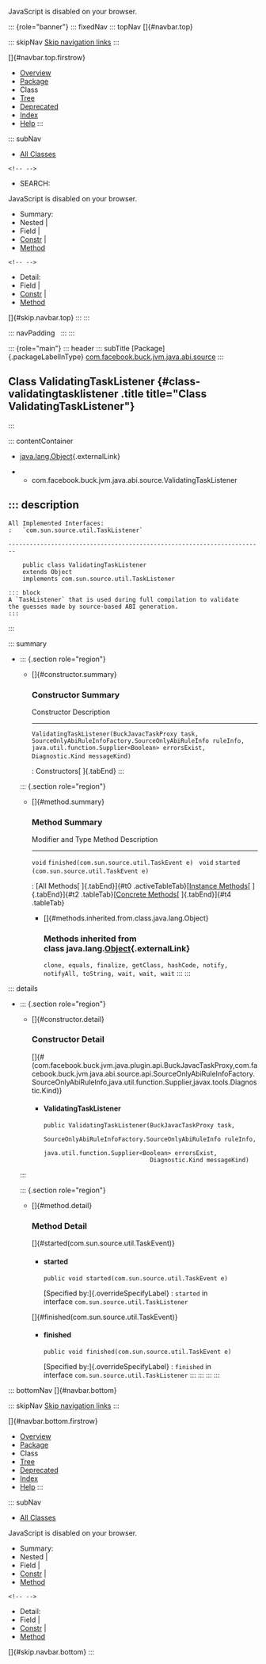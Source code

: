 <div>

JavaScript is disabled on your browser.

</div>

::: {role="banner"}
::: fixedNav
::: topNav
[]{#navbar.top}

::: skipNav
[Skip navigation links](#skip.navbar.top "Skip navigation links")
:::

[]{#navbar.top.firstrow}

-   [Overview](../../../../../../../index.html)
-   [Package](package-summary.html)
-   Class
-   [Tree](package-tree.html)
-   [Deprecated](../../../../../../../deprecated-list.html)
-   [Index](../../../../../../../index-all.html)
-   [Help](../../../../../../../help-doc.html)
:::

::: subNav
-   [All Classes](../../../../../../../allclasses.html)

```{=html}
<!-- -->
```
-   SEARCH:

<div>

<div>

JavaScript is disabled on your browser.

</div>

</div>

<div>

-   Summary: 
-   Nested \| 
-   Field \| 
-   [Constr](#constructor.summary) \| 
-   [Method](#method.summary)

```{=html}
<!-- -->
```
-   Detail: 
-   Field \| 
-   [Constr](#constructor.detail) \| 
-   [Method](#method.detail)

</div>

[]{#skip.navbar.top}
:::
:::

::: navPadding
 
:::
:::

::: {role="main"}
::: header
::: subTitle
[Package]{.packageLabelInType} [com.facebook.buck.jvm.java.abi.source](package-summary.html)
:::

## Class ValidatingTaskListener {#class-validatingtasklistener .title title="Class ValidatingTaskListener"}
:::

::: contentContainer
-   [java.lang.Object](http://docs.oracle.com/javase/7/docs/api/java/lang/Object.html?is-external=true "class or interface in java.lang"){.externalLink}

-   -   com.facebook.buck.jvm.java.abi.source.ValidatingTaskListener

::: description
-   

    All Implemented Interfaces:
    :   `com.sun.source.util.TaskListener`

    ------------------------------------------------------------------------

        public class ValidatingTaskListener
        extends Object
        implements com.sun.source.util.TaskListener

    ::: block
    A `TaskListener` that is used during full compilation to validate
    the guesses made by source-based ABI generation.
    :::
:::

::: summary
-   ::: {.section role="region"}
    -   []{#constructor.summary}

        ### Constructor Summary

          Constructor                                                                                                                                                                                                                                                       Description
          ----------------------------------------------------------------------------------------------------------------------------------------------------------------------------------------------------------------------------------------------------------------- -------------
          `ValidatingTaskListener​(BuckJavacTaskProxy task,                       SourceOnlyAbiRuleInfoFactory.SourceOnlyAbiRuleInfo ruleInfo,                       java.util.function.Supplier<Boolean> errorsExist,                       Diagnostic.Kind messageKind)`    

          : Constructors[ ]{.tabEnd}
    :::

    ::: {.section role="region"}
    -   []{#method.summary}

        ### Method Summary

          Modifier and Type   Method                                        Description
          ------------------- --------------------------------------------- -------------
          `void`              `finished​(com.sun.source.util.TaskEvent e)`    
          `void`              `started​(com.sun.source.util.TaskEvent e)`     

          : [All Methods[ ]{.tabEnd}]{#t0 .activeTableTab}[[Instance
          Methods](javascript:show(2);)[ ]{.tabEnd}]{#t2
          .tableTab}[[Concrete
          Methods](javascript:show(8);)[ ]{.tabEnd}]{#t4 .tableTab}

        -   []{#methods.inherited.from.class.java.lang.Object}

            ### Methods inherited from class java.lang.[Object](http://docs.oracle.com/javase/7/docs/api/java/lang/Object.html?is-external=true "class or interface in java.lang"){.externalLink}

            `clone, equals, finalize, getClass, hashCode, notify, notifyAll, toString, wait, wait, wait`
    :::
:::

::: details
-   ::: {.section role="region"}
    -   []{#constructor.detail}

        ### Constructor Detail

        []{#<init>(com.facebook.buck.jvm.java.plugin.api.BuckJavacTaskProxy,com.facebook.buck.jvm.java.abi.source.api.SourceOnlyAbiRuleInfoFactory.SourceOnlyAbiRuleInfo,java.util.function.Supplier,javax.tools.Diagnostic.Kind)}

        -   #### ValidatingTaskListener

                public ValidatingTaskListener​(BuckJavacTaskProxy task,
                                              SourceOnlyAbiRuleInfoFactory.SourceOnlyAbiRuleInfo ruleInfo,
                                              java.util.function.Supplier<Boolean> errorsExist,
                                              Diagnostic.Kind messageKind)
    :::

    ::: {.section role="region"}
    -   []{#method.detail}

        ### Method Detail

        []{#started(com.sun.source.util.TaskEvent)}

        -   #### started

            ``` methodSignature
            public void started​(com.sun.source.util.TaskEvent e)
            ```

            [Specified by:]{.overrideSpecifyLabel}
            :   `started` in
                interface `com.sun.source.util.TaskListener`

        []{#finished(com.sun.source.util.TaskEvent)}

        -   #### finished

            ``` methodSignature
            public void finished​(com.sun.source.util.TaskEvent e)
            ```

            [Specified by:]{.overrideSpecifyLabel}
            :   `finished` in
                interface `com.sun.source.util.TaskListener`
    :::
:::
:::
:::

::: bottomNav
[]{#navbar.bottom}

::: skipNav
[Skip navigation links](#skip.navbar.bottom "Skip navigation links")
:::

[]{#navbar.bottom.firstrow}

-   [Overview](../../../../../../../index.html)
-   [Package](package-summary.html)
-   Class
-   [Tree](package-tree.html)
-   [Deprecated](../../../../../../../deprecated-list.html)
-   [Index](../../../../../../../index-all.html)
-   [Help](../../../../../../../help-doc.html)
:::

::: subNav
-   [All Classes](../../../../../../../allclasses.html)

<div>

<div>

JavaScript is disabled on your browser.

</div>

</div>

<div>

-   Summary: 
-   Nested \| 
-   Field \| 
-   [Constr](#constructor.summary) \| 
-   [Method](#method.summary)

```{=html}
<!-- -->
```
-   Detail: 
-   Field \| 
-   [Constr](#constructor.detail) \| 
-   [Method](#method.detail)

</div>

[]{#skip.navbar.bottom}
:::
